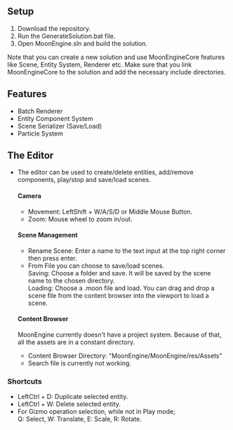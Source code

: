 <h2><b>Setup</b></h2>
<ol>
  <li>Download the repository.</li>
  <li>Run the GenerateSolution.bat file.</li>
  <li>Open MoonEngine.sln and build the solution.</li>
</ol>

Note that you can create a new solution and use MoonEngineCore features like Scene, Entity System, Renderer etc. Make sure that you link MoonEngineCore to the solution and add the necessary include directories.

<h2><b>Features</b></h2>
<ul>
   <li>Batch Renderer</li>
   <li>Entity Component System</li>
   <li>Scene Serializer (Save/Load)</li>
   <li>Particle System</li>
</ul>

<h2><b>The Editor</b></h2>
<ul>
  <li>The editor can be used to create/delete entities, add/remove components, play/stop and save/load scenes.</li>
   <h4><b>Camera</b></h4> 
         <ul> 
            <li>
               Movement: LeftShift + W/A/S/D or Middle Mouse Button.
            </li>
            <li>
               Zoom: Mouse wheel to zoom in/out.
            </li> 
         </ul>
   <h4><b>Scene Management</b></h4> 
         <ul> 
            <li>
               Rename Scene: Enter a name to the text input at the top right corner then
               press enter.
            </li>
            <li>
               From File you can choose to save/load scenes.
               </br> Saving: Choose a folder and save. It will be saved by the scene name to the chosen directory.
               </br> Loading: Choose a .moon file and load.
               You can drag and drop a scene file from the content browser into the viewport to load a scene.
            </li>
         </ul>
   <h4><b>Content Browser</b></h4> 
   MoonEngine currently doesn't have a project system. Because of that, all the assets are in a constant directory.
         <ul> 
            <li>
               Content Browser Directory: "MoonEngine/MoonEngine/res/Assets"
            </li>
            <li>
              Search file is currently not working.
            </li>
         </ul>
</ul>

<h3><b>Shortcuts</b></h3>
<ul>
  <li>LeftCtrl + D: Duplicate selected entity.</li>
  <li>LeftCtrl + W: Delete selected entity.</li>
  <li>
  For Gizmo operation selection, while not in Play mode;
  </br> Q: Select, W: Translate, E: Scale, R: Rotate.
  </li>
</ul>